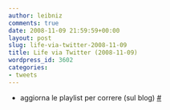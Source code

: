 ```yaml
---
author: leibniz
comments: true
date: 2008-11-09 21:59:59+00:00
layout: post
slug: life-via-twitter-2008-11-09
title: Life via Twitter (2008-11-09)
wordpress_id: 3602
categories:
- tweets
---
```



	
  * aggiorna le playlist per correre (sul blog) [#](http://twitter.com/leibniz/statuses/997510713)



